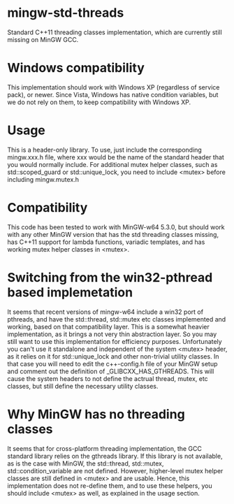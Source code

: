 mingw-std-threads
=================

Standard C++11 threading classes implementation, which are currently still missing
on MinGW GCC.

Windows compatibility
=====================
This implementation should work with Windows XP (regardless of service pack), or newer.
Since Vista, Windows has native condition variables, but we do not rely on them, to keep compatibility
with Windows XP.

Usage
=====

This is a header-only library. To use, just include the corresponding mingw.xxx.h file, where
xxx would be the name of the standard header that you would normally include.
For additional mutex helper classes, such as std::scoped_guard or std::unique_lock, you need to
include &lt;mutex&gt; before including mingw.mutex.h

Compatibility
=============

This code has been tested to work with MinGW-w64 5.3.0, but should work with any other MinGW version
that has the std threading classes missing, has C++11 support for lambda functions, variadic
templates, and has working mutex helper classes in &lt;mutex&gt;.  

Switching from the win32-pthread based implemetation
====================================================
It seems that recent versions of mingw-w64 include a win32 port of pthreads, and have
the std::thread, std::mutex etc classes implemented and working, based on that compatibility
layer. This is a somewhat heavier implementation, as it brings a not very thin abstraction layer.
So you may still want to use this implementation for efficiency purposes. Unfortunately you can't use it
standalone and independent of the system &lt;mutex&gt; header, as it relies on it for std::unique_lock and other
non-trivial utility classes. In that case you will need to edit the c++-config.h file of your MinGW setup
and comment out the definition of _GLIBCXX_HAS_GTHREADS. This will cause the system headers to not define the
actrual thread, mutex, etc classes, but still define the necessary utility classes.

Why MinGW has no threading classes 
==================================
It seems that for cross-platform threading implementation, the GCC standard library relies on
the gthreads library. If this library is not available, as is the case with MinGW, the
std::thread, std::mutex, std::condition_variable are not defined. However, higher-level mutex
helper classes are still defined in &lt;mutex&gt; and are usable. Hence, this implementation
does not re-define them, and to use these helpers, you should include &lt;mutex&gt; as well, as explained
in the usage section.
